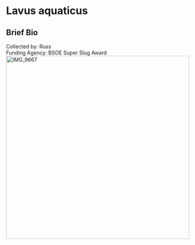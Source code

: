 # Lavus aquaticus

## Brief Bio
Collected by: Russ  
Funding Agency: BSOE Super Slug Award  
<img src='IMG_9667.jpg' alt='IMG_9667' width='500'/>
